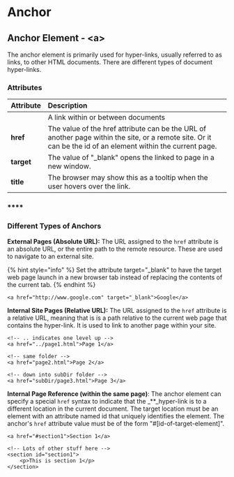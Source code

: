 # Anchor

## Anchor Element - &lt;a&gt;

The anchor element is primarily used for hyper-links, usually referred to as links, to other HTML documents. There are different types of document hyper-links.

### Attributes

| Attribute | Description |
| :--- | :--- |
|  | A link within or between documents |
| **href** | The value of the href attribute can be the URL of another page within the site, or a remote site. Or it can be the id of an element within the current page. |
| **target** | The value of "\_blank" opens the linked to page in a new window. |
| **title** | The browser may show this as a tooltip when the user hovers over the link. |

### \*\*\*\*

### **Different Types of Anchors**

**External Pages \(Absolute URL\):** The URL assigned to the `href` attribute is an absolute URL, or the entire path to the remote resource. These are used to navigate to an external site.

{% hint style="info" %}
Set the attribute target="\_blank" to have the target web page launch in a new browser tab instead of replacing the contents of the current tab.
{% endhint %}

```markup
<a href="http://www.google.com" target="_blank">Google</a>
```

**Internal Site Pages \(Relative URL\):** The URL assigned to the `href` attribute is a relative URL, meaning that is is a path relative to the current web page that contains the hyper-link. It is used to link to another page within your site.

```markup
<!-- .. indicates one level up -->
<a href="../page1.html">Page 1</a>

<!-- same folder -->
<a href="page2.html">Page 2</a>

<!-- down into subDir folder -->
<a href="subDir/page3.html">Page 3</a>
```

**Internal Page Reference \(within the same page\)**: The anchor element can specify a special `href` syntax to indicate that the _\*\*_hyper-link is to a different location in the current document. The target location must be an element with an attribute named id that uniquely identifies the element. The anchor's `href` attribute value must be of the form "\#\[id-of-target-element\]".

```markup
<a href="#section1">Section 1</a>

<!-- Lots of other stuff here -->
<section id="section1">
    <p>This is section 1</p>
</section>
```

